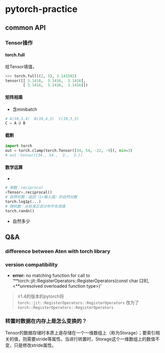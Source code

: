 # pytorch-practice

## common API

### Tensor操作

#### torch.full

给Tensor填值，

```python
>>> torch.full((2, 3), 3.141592)
tensor([[ 3.1416,  3.1416,  3.1416],
        [ 3.1416,  3.1416,  3.1416]])
```

#### 矩阵相乘

- 含minibatch

```python
# A(10,3,4)  B(10,4,5)  C(10,3,5)
C = A @ B 
```

#### 截断

```python
import torch
out = torch.clamp(torch.Tensor([34, 54, -22, -9]), min=3)
# out：tensor([34., 54.,  3.,  3.])
```

#### 数学运算

- 

````python
# 倒数：reciprocal
<Tensor>.reciprocal()
# 自然对数：返回（1+输入值）的自然对数
torch.log1p(...)
# 随机数：从标准正态分布中生成值
torch.randn()
````

- 自然多少



## Q&A

### difference between Aten with torch library



### version compatibility

- **error:** no matching function for call to ‘**torch::jit::RegisterOperators::RegisterOperators(const char [28], <**unresolved overloaded function type>)’ 

> ≥1.4的版本的pytorch将 `torch::jit::RegisterOperators::RegisterOperators` 改为了`torch::RegisterOperators::RegisterOperators`      



### 转置时数据在内存上是怎么变换的？

Tensor的数据存储时本质上是存储在一个一维数组上（称为Storage）；要索引相关的值，则需要stride等属性。当进行转置时，Storage这个一维数组上的数值不变，只是修改stride属性。

